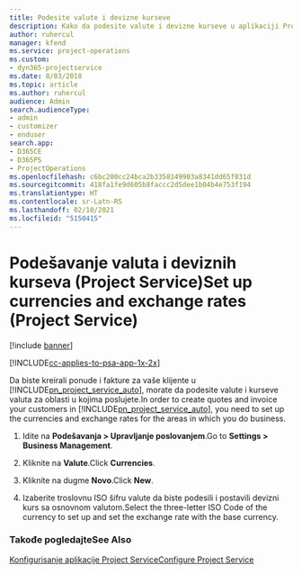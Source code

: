 ```yaml
---
title: Podesite valute i devizne kurseve
description: Kako da podesite valute i devizne kurseve u aplikaciji Project Service
author: ruhercul
manager: kfend
ms.service: project-operations
ms.custom:
- dyn365-projectservice
ms.date: 8/03/2018
ms.topic: article
ms.author: ruhercul
audience: Admin
search.audienceType:
- admin
- customizer
- enduser
search.app:
- D365CE
- D365PS
- ProjectOperations
ms.openlocfilehash: c6bc200cc24bca2b3358149903a8341dd65f031d
ms.sourcegitcommit: 418fa1fe9d605b8faccc2d5dee1b04b4e753f194
ms.translationtype: HT
ms.contentlocale: sr-Latn-RS
ms.lasthandoff: 02/10/2021
ms.locfileid: "5150415"
---
```

# <a name="set-up-currencies-and-exchange-rates-project-service"></a><span data-ttu-id="b6b54-103">Podešavanje valuta i deviznih kurseva (Project Service)</span><span class="sxs-lookup"><span data-stu-id="b6b54-103">Set up currencies and exchange rates (Project Service)</span></span>

[!include [banner](../includes/psa-now-project-operations.md)]

[!INCLUDE[cc-applies-to-psa-app-1x-2x](../includes/cc-applies-to-psa-app-1x-2x.md)]

<span data-ttu-id="b6b54-104">Da biste kreirali ponude i fakture za vaše klijente u [!INCLUDE[pn_project_service_auto](../includes/pn-project-service-auto.md)], morate da podesite valute i kurseve valuta za oblasti u kojima poslujete.</span><span class="sxs-lookup"><span data-stu-id="b6b54-104">In order to create quotes and invoice your customers in [!INCLUDE[pn_project_service_auto](../includes/pn-project-service-auto.md)], you need to set up the currencies and exchange rates for the areas in which you do business.</span></span>  
  
1.  <span data-ttu-id="b6b54-105">Idite na **Podešavanja > Upravljanje poslovanjem**.</span><span class="sxs-lookup"><span data-stu-id="b6b54-105">Go to **Settings > Business Management**.</span></span>  
  
2.  <span data-ttu-id="b6b54-106">Kliknite na **Valute**.</span><span class="sxs-lookup"><span data-stu-id="b6b54-106">Click **Currencies**.</span></span>  
  
3.  <span data-ttu-id="b6b54-107">Kliknite na dugme **Novo**.</span><span class="sxs-lookup"><span data-stu-id="b6b54-107">Click **New**.</span></span>  
  
4.  <span data-ttu-id="b6b54-108">Izaberite troslovnu ISO šifru valute da biste podesili i postavili devizni kurs sa osnovnom valutom.</span><span class="sxs-lookup"><span data-stu-id="b6b54-108">Select the three-letter ISO Code of the currency to set up and set the exchange rate with the base currency.</span></span>  
  
### <a name="see-also"></a><span data-ttu-id="b6b54-109">Takođe pogledajte</span><span class="sxs-lookup"><span data-stu-id="b6b54-109">See Also</span></span>  
 [<span data-ttu-id="b6b54-110">Konfigurisanje aplikacije Project Service</span><span class="sxs-lookup"><span data-stu-id="b6b54-110">Configure Project Service</span></span>](../psa/configure.md)

